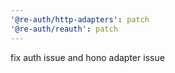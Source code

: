 ```yaml
---
'@re-auth/http-adapters': patch
'@re-auth/reauth': patch
---
```


fix auth issue and hono adapter issue
